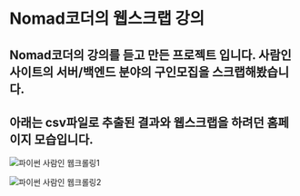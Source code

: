 # Nomad코더의 웹스크랩 강의

## Nomad코더의 강의를 듣고 만든 프로젝트 입니다. 사람인 사이트의 서버/백엔드 분야의 구인모집을 스크랩해봤습니다.

## 아래는 csv파일로 추출된 결과와 웹스크랩을 하려던 홈페이지 모습입니다.
![파이썬 사람인 웹크롤링1](https://user-images.githubusercontent.com/58164975/148879325-4a11a472-6004-4df1-b6c1-b5a34990fd13.jpg)

![파이썬 사람인 웹크롤링2](https://user-images.githubusercontent.com/58164975/148879328-3b2e6b3a-ff58-428a-8fca-47da305a81f3.jpg)
